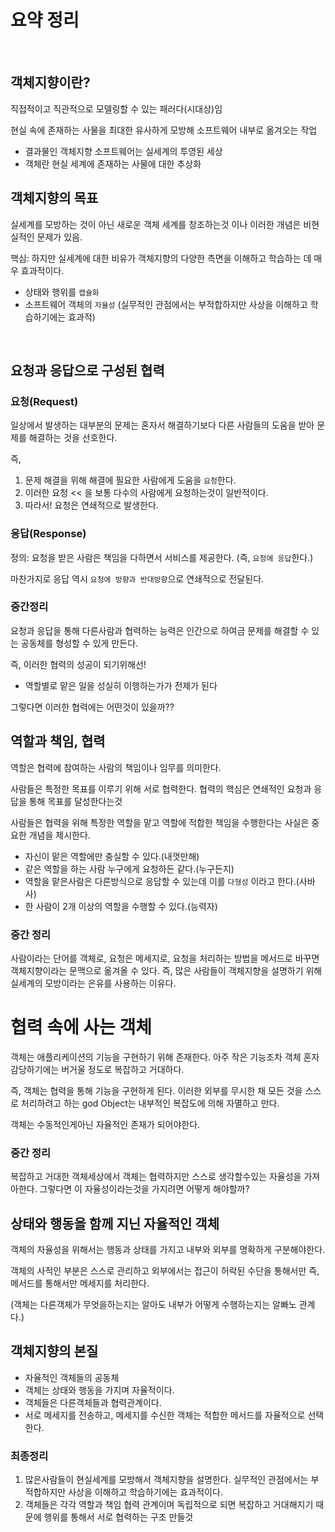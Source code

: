 # 요약 정리

<br/>

## 객체지향이란?

직접적이고 직관적으로 모델링할 수 있는 패러다(시대상)임

현실 속에 존재하는 사물을 최대한 유사하게 모방해 소프트웨어 내부로 옮겨오는 작업

- 결과물인 객체지향 소프트웨어는 실세계의 투영된 세상
- 객체란 현실 세계에 존재하는 사물에 대한 추상화

## 객체지향의 목표

실세계를 모방하는 것이 아닌 새로운 객체 세계를 창조하는것 이나
이러한 개념은 비현실적인 문제가 있음.

핵심: 하지만 실세계에 대한 비유가 객체지향의 다양한 측면을 이해하고 학습하는 데 매우 효과적이다.

- 상태와 행위를 `캡슐화`
- 소프트웨어 객체의 `자율성`
  (실무적인 관점에서는 부적합하지만 사상을 이해하고 학습하기에는 효과적)

<br/>

## 요청과 응답으로 구성된 협력

### 요청(Request)

일상에서 발생하는 대부분의 문제는 혼자서 해결하기보다 다른 사람들의 도움을 받아 문제를 해결하는 것을 선호한다.

즉,

1. 문제 해결을 위해 해결에 필요한 사람에게 도움을 `요청`한다.
2. 이러한 요청 << 을 보통 다수의 사람에게 요청하는것이 일반적이다.
3. 따라서! 요청은 연쇄적으로 발생한다.

### 응답(Response)

정의: 요청을 받은 사람은 책임을 다하면서 서비스를 제공한다. (즉, `요청에 응답`한다.)

마찬가지로 응답 역시 `요청에 방향과 반대방향`으로 연쇄적으로 전달된다.

### 중간정리

요청과 응답을 통해 다른사람과 협력하는 능력은 인간으로 하여금 문제를 해결할 수 있는 공동체를 형성할 수 있게 만든다.

즉, 이러한 협력의 성공이 되기위해선!

- 역할별로 맡은 일을 성실히 이행하는가가 전제가 된다

그렇다면 이러한 협력에는 어떤것이 있을까??

## 역할과 책임, 협력

역할은 협력에 참여하는 사람의 책임이나 임무를 의미한다.

사람들은 특정한 목표를 이루기 위해 서로 협력한다.
협력의 핵심은 연쇄적인 요청과 응답을 통해 목표를 달성한다는것

사람들은 협력을 위해 특정한 역할을 맡고
역할에 적합한 책임을 수행한다는 사실은 중요한 개념을 제시한다.

- 자신이 맡은 역할에만 충실할 수 있다.(내껏만해)
- 같은 역할을 하는 사람 누구에게 요청하든 같다.(누구든지)
- 역할을 맡은사람은 다른방식으로 응답할 수 있는데 이를 `다형성` 이라고 한다.(사바사)
- 한 사람이 2개 이상의 역할을 수행할 수 있다.(능력자)

### 중간 정리

사람이라는 단어를 객체로, 요청은 메세지로, 요청을 처리하는 방법을 메서드로 바꾸면 객체지향이라는 문맥으로 옮겨올 수 있다.
즉, 많은 사람들이 객체지향을 설명하기 위해 실세계의 모방이라는 은유를 사용하는 이유다.

# 협력 속에 사는 객체

객체는 애플리케이션의 기능을 구현하기 위해 존재한다. 아주 작은 기능조차 객체 혼자 감당하기에는 버거울 정도로 복잡하고 거대하다.

즉, 객체는 협력을 통해 기능을 구현하게 된다.
이러한 외부를 무시한 채 모든 것을 스스로 처리하려고 하는 god Object는 내부적인 복잡도에 의해 자멸하고 만다.

객체는 수동적인게아닌 자율적인 존재가 되어야한다.

### 중간 정리

복잡하고 거대한 객체세상에서 객체는 협력하지만 스스로 생각할수있는 자율성을 가져아한다.
그렇다면 이 자율성이라는것을 가지려면 어떻게 해야할까?

## 상태와 행동을 함께 지닌 자율적인 객체

객체의 자율성을 위해서는 행동과 상태를 가지고 내부와 외부를 명확하게 구분해야한다.

객체의 사적인 부분은 스스로 관리하고
외부에서는 접근이 허락된 수단을 통해서만
즉, 메서드를 통해서만 메세지를 처리한다.

(객체는 다른객체가 무엇을하는지는 알아도 내부가 어떻게 수행하는지는 알빠노 관계다.)

## 객체지향의 본질

- 자율적인 객체들의 공동체
- 객체는 상태와 행동을 가지며 자율적이다.
- 객체들은 다른객체들과 협력관계이다.
- 서로 메세지를 전송하고, 메세지를 수신한 객체는 적합한 메서드를 자율적으로 선택한다.

### 최종정리

1. 많은사람들이 현실세계를 모방해서 객체지향을 설명한다. 실무적인 관점에서는 부적합하지만 사상을 이해하고 학습하기에는 효과적이다.
2. 객체들은 각각 역할과 책임 협력 관계이며 독립적으로 되면 복잡하고 거대해지기 때문에 행위를 통해서 서로 협력하는 구조 만들것
